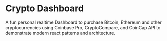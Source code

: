 # Crypto Dashboard

A fun personal realtime Dashboard to purchase Bitcoin, Ethereum and other cryptocurrencies using Coinbase Pro, CryptoCompare, and CoinCap API to demonstrate modern react patterns and architecture. 
